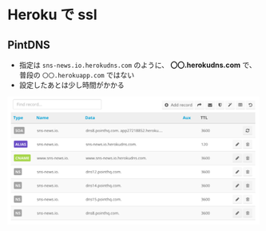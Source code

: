 # Heroku で ssl

## PintDNS
- 指定は `sns-news.io.herokudns.com` のように、 **〇〇.herokudns.com** で、普段の `〇〇.herokuapp.com` ではない
- 設定したあとは少し時間がかかる

![pointdns](/images/pointdns.png)

